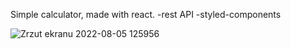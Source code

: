 Simple calculator, made with react. -rest API -styled-components

![Zrzut ekranu 2022-08-05 125956](https://user-images.githubusercontent.com/109136083/183065197-e9cd0272-dc40-46b9-939d-d2337935ef3a.png)
